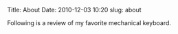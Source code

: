 Title: About
Date: 2010-12-03 10:20
slug: about

Following is a review of my favorite mechanical keyboard.